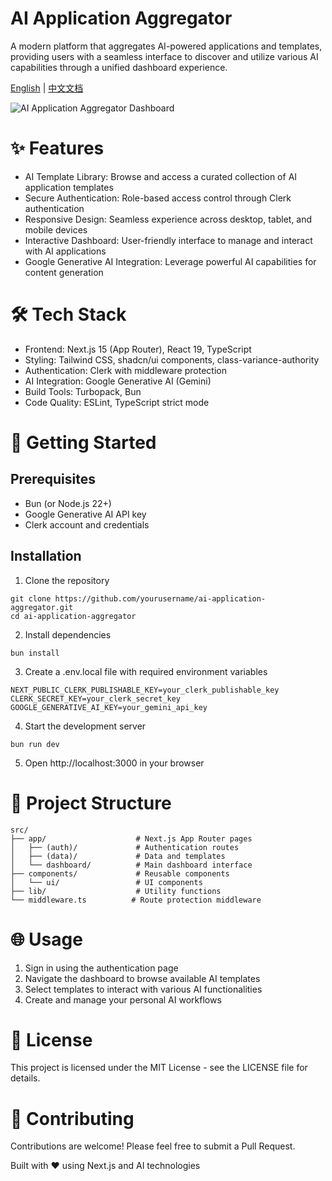 # AI Application Aggregator

A modern platform that aggregates AI-powered applications and templates, providing users with a seamless interface to discover and utilize various AI capabilities through a unified dashboard experience.

[English](README.md) | [中文文档](README-CN.md)

<img alt="AI Application Aggregator Dashboard" src="https://placeholder-for-dashboard-screenshot.com/">

# ✨ Features
- AI Template Library: Browse and access a curated collection of AI application templates
- Secure Authentication: Role-based access control through Clerk authentication
- Responsive Design: Seamless experience across desktop, tablet, and mobile devices
- Interactive Dashboard: User-friendly interface to manage and interact with AI applications
- Google Generative AI Integration: Leverage powerful AI capabilities for content generation

# 🛠️ Tech Stack
- Frontend: Next.js 15 (App Router), React 19, TypeScript
- Styling: Tailwind CSS, shadcn/ui components, class-variance-authority
- Authentication: Clerk with middleware protection
- AI Integration: Google Generative AI (Gemini)
- Build Tools: Turbopack, Bun
- Code Quality: ESLint, TypeScript strict mode

# 🚀 Getting Started
## Prerequisites
- Bun (or Node.js 22+)
- Google Generative AI API key
- Clerk account and credentials

## Installation
1. Clone the repository
```
git clone https://github.com/yourusername/ai-application-aggregator.git
cd ai-application-aggregator
```
2. Install dependencies
```
bun install
```
3. Create a .env.local file with required environment variables
```
NEXT_PUBLIC_CLERK_PUBLISHABLE_KEY=your_clerk_publishable_key
CLERK_SECRET_KEY=your_clerk_secret_key
GOOGLE_GENERATIVE_AI_KEY=your_gemini_api_key
```
4. Start the development server
```
bun run dev
```
5. Open http://localhost:3000 in your browser

# 📂 Project Structure
```
src/
├── app/                    # Next.js App Router pages
│   ├── (auth)/             # Authentication routes
│   ├── (data)/             # Data and templates
│   └── dashboard/          # Main dashboard interface
├── components/             # Reusable components
│   └── ui/                 # UI components
├── lib/                    # Utility functions
└── middleware.ts          # Route protection middleware
```

# 🌐 Usage
1. Sign in using the authentication page
2. Navigate the dashboard to browse available AI templates
3. Select templates to interact with various AI functionalities
4. Create and manage your personal AI workflows

# 📝 License
This project is licensed under the MIT License - see the LICENSE file for details.

# 🤝 Contributing
Contributions are welcome! Please feel free to submit a Pull Request.

Built with ❤️ using Next.js and AI technologies